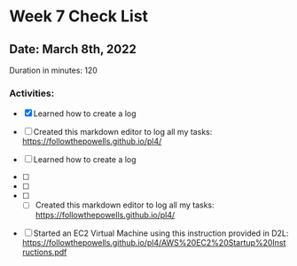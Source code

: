 # Week 7 Check List
<h2>Date: March 8th, 2022</h2>
Duration in minutes: 120<br>
<h3>Activities:</h3>


- [X] Learned how to create a log
- [ ] Created this markdown editor to log all my tasks:  https://followthepowells.github.io/pl4/


- [ ] Learned how to create a log
- [ ] 
- [ ] 
- [ ] - [ ] Created this markdown editor to log all my tasks:  https://followthepowells.github.io/pl4/
- [ ] Started an EC2 Virtual Machine using this instruction provided in D2L: https://followthepowells.github.io/pl4/AWS%20EC2%20Startup%20Instructions.pdf
